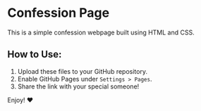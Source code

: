 # Confession Page

This is a simple confession webpage built using HTML and CSS.

## How to Use:
1. Upload these files to your GitHub repository.
2. Enable GitHub Pages under `Settings > Pages`.
3. Share the link with your special someone!

Enjoy! ❤️
